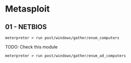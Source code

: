 # Metasploit

## 01 - NETBIOS

`meterpreter > run post/windows/gather/enum_computers`

TODO: Check this module

```
meterpreter > run post/windows/gather/enum_ad_computers
```